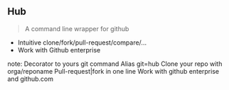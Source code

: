 ## Hub

> A command line wrapper for github

* Intuitive clone/fork/pull-request/compare/...
* Work with Github enterprise

note:
    Decorator to yours git command
    Alias git=hub
    Clone your repo with orga/reponame
    Pull-request|fork in one line
    Work with github enterprise and github.com
